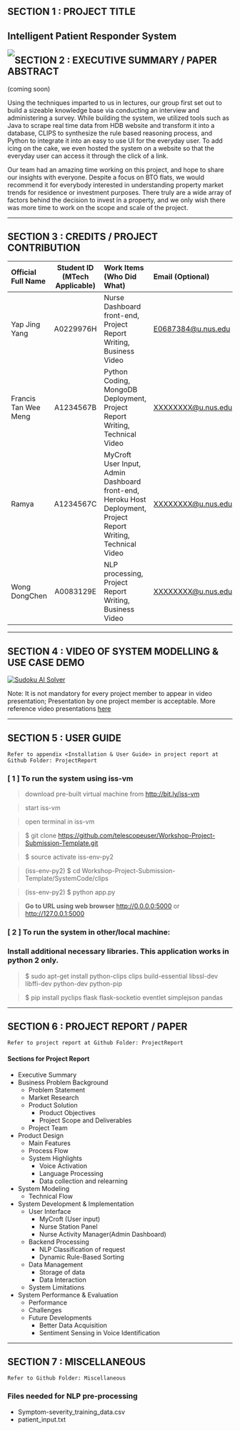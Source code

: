 ## SECTION 1 : PROJECT TITLE
## Intelligent Patient Responder System

<img src="SystemCode/clips/static/hdb-bto.png"
     style="float: left; margin-right: 0px;" />


## SECTION 2 : EXECUTIVE SUMMARY / PAPER ABSTRACT
(coming soon)


Using the techniques imparted to us in lectures, our group first set out to build a sizeable knowledge base via conducting an interview and administering a survey. While building the system, we utilized tools such as Java to scrape real time data from HDB website and transform it into a database, CLIPS to synthesize the rule based reasoning process, and Python to integrate it into an easy to use UI for the everyday user. To add icing on the cake, we even hosted the system on a website so that the everyday user can access it through the click of a link.


Our team had an amazing time working on this project, and hope to share our insights with everyone. Despite a focus on BTO flats, we would recommend it for everybody interested in understanding property market trends for residence or investment purposes. There truly are a wide array of factors behind the decision to invest in a property, and we only wish there was more time to work on the scope and scale of the project. 

---

## SECTION 3 : CREDITS / PROJECT CONTRIBUTION

| Official Full Name  | Student ID (MTech Applicable)  | Work Items (Who Did What) | Email (Optional) |
| :------------ |:---------------:| :-----| :-----|
| Yap Jing Yang | A0229976H | Nurse Dashboard front-end, Project Report Writing, Business Video | E0687384@u.nus.edu |
| Francis Tan Wee Meng | A1234567B | Python Coding, MongoDB Deployment, Project Report Writing, Technical Video| XXXXXXXX@u.nus.edu |
| Ramya | A1234567C | MyCroft User Input, Admin Dashboard front-end, Heroku Host Deployment, Project Report Writing, Technical Video   | XXXXXXXX@u.nus.edu |
| Wong DongChen | A0083129E| NLP processing, Project Report Writing, Business Video| XXXXXXXX@u.nus.edu |

---

## SECTION 4 : VIDEO OF SYSTEM MODELLING & USE CASE DEMO

[![Sudoku AI Solver](http://img.youtube.com/vi/-AiYLUjP6o8/0.jpg)](https://youtu.be/-AiYLUjP6o8 "Sudoku AI Solver")

Note: It is not mandatory for every project member to appear in video presentation; Presentation by one project member is acceptable. 
More reference video presentations [here](https://telescopeuser.wordpress.com/2018/03/31/master-of-technology-solution-know-how-video-index-2/ "video presentations")

---

## SECTION 5 : USER GUIDE

`Refer to appendix <Installation & User Guide> in project report at Github Folder: ProjectReport`

### [ 1 ] To run the system using iss-vm

> download pre-built virtual machine from http://bit.ly/iss-vm

> start iss-vm

> open terminal in iss-vm

> $ git clone https://github.com/telescopeuser/Workshop-Project-Submission-Template.git

> $ source activate iss-env-py2

> (iss-env-py2) $ cd Workshop-Project-Submission-Template/SystemCode/clips

> (iss-env-py2) $ python app.py

> **Go to URL using web browser** http://0.0.0.0:5000 or http://127.0.0.1:5000

### [ 2 ] To run the system in other/local machine:
### Install additional necessary libraries. This application works in python 2 only.

> $ sudo apt-get install python-clips clips build-essential libssl-dev libffi-dev python-dev python-pip

> $ pip install pyclips flask flask-socketio eventlet simplejson pandas

---
## SECTION 6 : PROJECT REPORT / PAPER

`Refer to project report at Github Folder: ProjectReport`

#### Sections for Project Report 

- Executive Summary
- Business Problem Background	
    - Problem Statement	
    - Market Research	
    - Product Solution	
      - Product Objectives
      - Project Scope and Deliverables
    - Project Team
- Product Design	
  - Main Features	
  - Process Flow	
  - System Highlights	
    - Voice Activation
    - Language Processing
    - Data collection and relearning	
- System Modeling
  - Technical Flow
- System Development & Implementation	
  - User Interface
    - MyCroft (User input)
    - Nurse Station Panel
    - Nurse Activity Manager(Admin Dashboard)	
  - Backend Processing
    - NLP Classification of request
    - Dynamic Rule-Based Sorting	
  - Data Management
    - Storage of data
    - Data Interaction	
  - System Limitations	
- System Performance & Evaluation
  - Performance
  - Challenges
  - Future Developments
    - Better Data Acquisition
    - Sentiment Sensing in Voice Identification	

---
## SECTION 7 : MISCELLANEOUS

`Refer to Github Folder: Miscellaneous`

### Files needed for NLP pre-processing
  - Symptom-severity_training_data.csv
  - patient_input.txt

